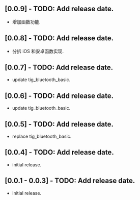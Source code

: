 ## [0.0.9] - TODO: Add release date.

- 增加函数功能.

## [0.0.8] - TODO: Add release date.

- 分拆 iOS 和安卓函数实现.

## [0.0.7] - TODO: Add release date.

- update tig_bluetooth_basic.

## [0.0.6] - TODO: Add release date.

- update tig_bluetooth_basic.

## [0.0.5] - TODO: Add release date.

- replace tig_bluetooth_basic.

## [0.0.4] - TODO: Add release date.

- initial release.

## [0.0.1 - 0.0.3] - TODO: Add release date.

- initial release.
